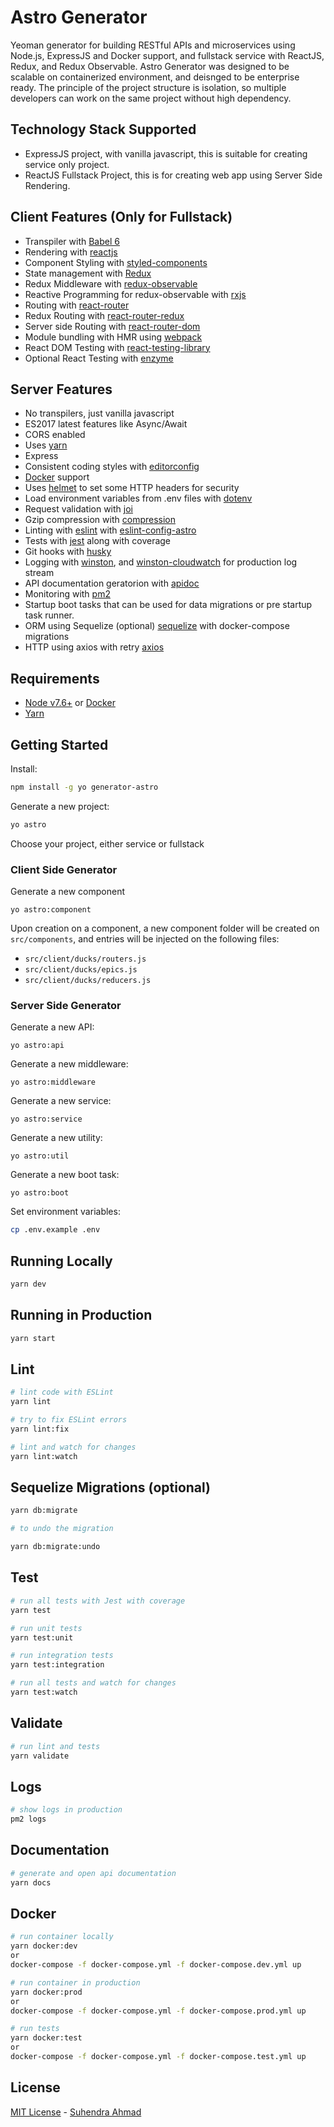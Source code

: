 
# Astro Generator

Yeoman generator for building RESTful APIs and microservices using Node.js, ExpressJS and Docker support, and fullstack service with ReactJS, Redux, and Redux Observable.
Astro Generator was designed to be scalable on containerized environment, and deisnged to be enterprise ready.
The principle of the project structure is isolation, so multiple developers can work on the same project without high dependency.

## Technology Stack Supported
 - ExpressJS project, with vanilla javascript, this is suitable for creating service only project.
 - ReactJS Fullstack Project, this is for creating web app using Server Side Rendering.

## Client Features (Only for Fullstack)
 - Transpiler with [Babel 6](https://babeljs.io/)
 - Rendering with [reactjs](https://reactjs.org/)
 - Component Styling with [styled-components](https://www.styled-components.com/)
 - State management with [Redux](https://redux.js.org/)
 - Redux Middleware with [redux-observable](https://redux-observable.js.org/)
 - Reactive Programming for redux-observable with [rxjs](https://github.com/ReactiveX/rxjs)
 - Routing with [react-router](https://github.com/ReactTraining/react-router)
 - Redux Routing with [react-router-redux](https://github.com/reactjs/react-router-redux)
 - Server side Routing with [react-router-dom](https://www.npmjs.com/package/react-router-dom)
 - Module bundling with HMR using [webpack](https://webpack.js.org/)
 - React DOM Testing with [react-testing-library](https://github.com/kentcdodds/react-testing-library)
 - Optional React Testing with [enzyme](https://airbnb.io/enzyme/)

## Server Features

 - No transpilers, just vanilla javascript
 - ES2017 latest features like Async/Await
 - CORS enabled
 - Uses [yarn](https://yarnpkg.com)
 - Express 
 - Consistent coding styles with [editorconfig](http://editorconfig.org)
 - [Docker](https://www.docker.com/) support
 - Uses [helmet](https://github.com/helmetjs/helmet) to set some HTTP headers for security
 - Load environment variables from .env files with [dotenv](https://github.com/rolodato/dotenv-safe)
 - Request validation with [joi](https://github.com/hapijs/joi)
 - Gzip compression with [compression](https://github.com/expressjs/compression)
 - Linting with [eslint](http://eslint.org) with [eslint-config-astro](https://www.npmjs.com/package/eslint-config-astro) 
 - Tests with [jest](https://jestjs.io/) along with coverage
 - Git hooks with [husky](https://github.com/typicode/husky) 
 - Logging with [winston](https://www.npmjs.com/package/winston), and [winston-cloudwatch](https://github.com/lazywithclass/winston-cloudwatch) for production log stream
 - API documentation geratorion with [apidoc](http://apidocjs.com)
 - Monitoring with [pm2](https://github.com/Unitech/pm2)
 - Startup boot tasks that can be used for data migrations or pre startup task runner.
 - ORM using Sequelize (optional) [sequelize](http://docs.sequelizejs.com/) with docker-compose migrations
 - HTTP using axios with retry [axios](https://github.com/axios/axios)

## Requirements

 - [Node v7.6+](https://nodejs.org/en/download/current/) or [Docker](https://www.docker.com/)
 - [Yarn](https://yarnpkg.com/en/docs/install)

## Getting Started

Install:
```bash
npm install -g yo generator-astro
```

Generate a new project:

```bash
yo astro
```
Choose your project, either service or fullstack

### Client Side Generator

Generate a new component
```
yo astro:component
```
Upon creation on a component, a new component folder will be created on `src/components`, and entries will be injected on the following files:
  - `src/client/ducks/routers.js`
  - `src/client/ducks/epics.js`
  - `src/client/ducks/reducers.js`

### Server Side Generator

Generate a new API:

```
yo astro:api
```

Generate a new middleware:

```
yo astro:middleware
```

Generate a new service:

```
yo astro:service
```

Generate a new utility:

```
yo astro:util
```

Generate a new boot task:

```
yo astro:boot
```

Set environment variables:

```bash
cp .env.example .env
```

## Running Locally

```bash
yarn dev
```

## Running in Production

```bash
yarn start
```

## Lint

```bash
# lint code with ESLint
yarn lint

# try to fix ESLint errors
yarn lint:fix

# lint and watch for changes
yarn lint:watch
```

## Sequelize Migrations (optional)

```bash
yarn db:migrate

# to undo the migration

yarn db:migrate:undo
```

## Test

```bash
# run all tests with Jest with coverage
yarn test

# run unit tests
yarn test:unit

# run integration tests
yarn test:integration

# run all tests and watch for changes
yarn test:watch
```

## Validate

```bash
# run lint and tests
yarn validate
```

## Logs

```bash
# show logs in production
pm2 logs
```

## Documentation

```bash
# generate and open api documentation
yarn docs
```

## Docker

```bash
# run container locally
yarn docker:dev
or
docker-compose -f docker-compose.yml -f docker-compose.dev.yml up

# run container in production
yarn docker:prod
or
docker-compose -f docker-compose.yml -f docker-compose.prod.yml up

# run tests
yarn docker:test
or
docker-compose -f docker-compose.yml -f docker-compose.test.yml up
```

## License

[MIT License](README.md) - [Suhendra Ahmad](https://github.com/azanium)
